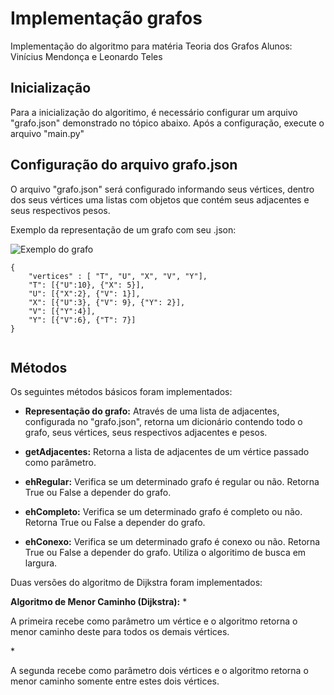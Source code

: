 # Implementação grafos
Implementação do algoritmo para matéria Teoria dos Grafos 
Alunos: Vinícius Mendonça e Leonardo Teles

## Inicialização
  
Para a inicialização do algoritimo, é necessário configurar um arquivo "grafo.json" demonstrado no tópico abaixo. Após a configuração, execute o arquivo "main.py"

## Configuração do arquivo grafo.json
  
O arquivo "grafo.json" será configurado informando seus vértices, dentro dos seus vértices uma listas com objetos que contém seus adjacentes e seus respectivos pesos.
  
Exemplo da representação de um grafo com seu .json:

![Exemplo do grafo](https://i.imgur.com/dh3NqNV.jpg)

```
{
    "vertices" : [ "T", "U", "X", "V", "Y"],
    "T": [{"U":10}, {"X": 5}],
    "U": [{"X":2}, {"V": 1}],
    "X": [{"U":3}, {"V": 9}, {"Y": 2}],
    "V": [{"Y":4}],
    "Y": [{"V":6}, {"T": 7}]
}


```

## Métodos

Os seguintes métodos básicos foram implementados: 

  * <p><b>Representação do grafo:</b> Através de uma lista de adjacentes, configurada no "grafo.json", retorna um dicionário contendo todo o grafo, seus vértices, seus respectivos adjacentes e pesos.</p>
  * <p><b>getAdjacentes:</b> Retorna a lista de adjacentes de um vértice passado como parâmetro.</p>
  * <p><b>ehRegular:</b> Verifica se um determinado grafo é regular ou não. Retorna True ou False a depender do grafo.</p>
  * <p><b>ehCompleto:</b> Verifica se um determinado grafo é completo ou não. Retorna True ou False a depender do grafo.</p> 
  * <p><b>ehConexo:</b> Verifica se um determinado grafo é conexo ou não. Retorna True ou False a depender do grafo. Utiliza o algoritimo de busca em largura.</p>
 
Duas versões do algoritmo de Dijkstra foram implementados:

<p><b>Algoritmo de Menor Caminho (Dijkstra):</b> 
* <p>A primeira recebe como parâmetro um vértice e o algoritmo retorna o menor caminho deste para todos os demais vértices.</p>
* <p>A segunda recebe como parâmetro dois vértices e o algoritmo retorna o menor caminho somente entre estes dois vértices.</p>
  
